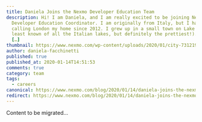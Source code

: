 ```yaml
---
title: Daniela Joins the Nexmo Developer Education Team
description: Hi! I am Daniela, and I am really excited to be joining Nexmo as
  Developer Education Coordinator. I am originally from Italy, but I have been
  calling London my home since 2012. I grew up in a small town on Lake Iseo (the
  least known of all the Italian lakes, but definitely the prettiest!). Before
  […]
thumbnail: https://www.nexmo.com/wp-content/uploads/2020/01/city-731219_1920-1.jpg
author: daniela-facchinetti
published: true
published_at: 2020-01-14T14:51:53
comments: true
category: team
tags:
  - careers
canonical: https://www.nexmo.com/blog/2020/01/14/daniela-joins-the-nexmo-developer-relations-team-dr
redirect: https://www.nexmo.com/blog/2020/01/14/daniela-joins-the-nexmo-developer-relations-team-dr
---
```

Content to be migrated...
